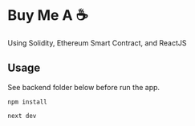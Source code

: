 # Buy Me A ☕️

Using Solidity, Ethereum Smart Contract, and ReactJS

## Usage

See backend folder below before run the app.

```shell
npm install
```

```shell
next dev
```